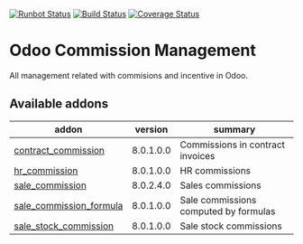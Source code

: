 [![Runbot Status](https://runbot.odoo-community.org/runbot/badge/flat/165/8.0.svg)](https://runbot.odoo-community.org/runbot/repo/github-com-oca-commission-165)
[![Build Status](https://travis-ci.org/OCA/commission.svg?branch=8.0)](https://travis-ci.org/OCA/commission)
[![Coverage Status](https://coveralls.io/repos/OCA/commission/badge.png?branch=8.0)](https://coveralls.io/r/OCA/commission?branch=8.0)

Odoo Commission Management
==========================

All management related with commisions and incentive in Odoo.

[//]: # (addons)
Available addons
----------------
addon | version | summary
--- | --- | ---
[contract_commission](contract_commission/) | 8.0.1.0.0 | Commissions in contract invoices
[hr_commission](hr_commission/) | 8.0.1.0.0 | HR commissions
[sale_commission](sale_commission/) | 8.0.2.4.0 | Sales commissions
[sale_commission_formula](sale_commission_formula/) | 8.0.1.0.0 | Sale commissions computed by formulas
[sale_stock_commission](sale_stock_commission/) | 8.0.1.0.0 | Sale stock commissions

[//]: # (end addons)
